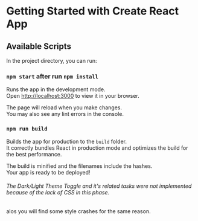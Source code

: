 # Getting Started with Create React App

## Available Scripts

In the project directory, you can run:

### `npm start` after run `npm install`

Runs the app in the development mode.\
Open [http://localhost:3000](http://localhost:3000) to view it in your browser.

The page will reload when you make changes.\
You may also see any lint errors in the console.

### `npm run build`

Builds the app for production to the `build` folder.\
It correctly bundles React in production mode and optimizes the build for the best performance.

The build is minified and the filenames include the hashes.\
Your app is ready to be deployed!

###### The Dark/Light Theme Toggle and it's related tasks were not implemented because of the lack of CSS in this phase.

alos you will find some style crashes for the same reason.